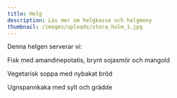 ```yaml
---
title: Helg
description: Läs mer om helgkasse och helgmeny
thumbnail: /images/uploads/stora_holm_1.jpg
---
```

Denna helgen serverar vi:

Fisk med amandinepotatis, brynt sojasmör och mangold

Vegetarisk soppa med nybakat bröd

Ugnspannkaka med sylt och grädde